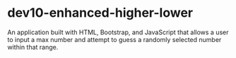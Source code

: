 # dev10-enhanced-higher-lower
An application built with HTML, Bootstrap, and JavaScript that allows a user to input a max number and attempt to guess a randomly selected number within that range.

